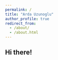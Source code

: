 ```yaml
---
permalink: /
title: "Arda Uzunoglu"
author_profile: true
redirect_from: 
  - /about/
  - /about.html
---
```



## Hi there!
